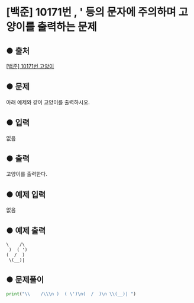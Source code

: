 # [백준] 10171번 \, ' 등의 문자에 주의하며 고양이를 출력하는 문제

## ● 출처
[[백준] 10171번 고양이](https://www.acmicpc.net/problem/10171)  

## ● 문제
아래 예제와 같이 고양이를 출력하시오.

## ● 입력
없음

## ● 출력
고양이를 출력한다.

## ● 예제 입력
없음

## ● 예제 출력
```
\    /\
 )  ( ')
(  /  )
 \(__)|
```

## ● 문제풀이
```python
print("\\    /\\\n )  ( \')\n(  /  )\n \\(__)| ")
```
